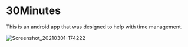 # 30Minutes
This is an android app that was designed to help with time management.

![Screenshot_20210301-174222](https://user-images.githubusercontent.com/47753558/109521123-a1f83680-7ab5-11eb-9811-5aacfcb4ea19.jpg)
